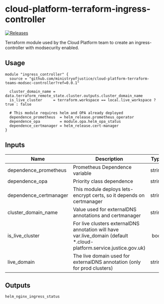 # cloud-platform-terraform-ingress-controller

[![Releases](https://img.shields.io/github/release/ministryofjustice/cloud-platform-terraform-modsec-ingress-controller/all.svg?style=flat-square)](https://github.com/ministryofjustice/cloud-platform-terraform-modsec-ingress-controller/releases)

Terraform module used by the Cloud Platform team to create an ingress-controller with modsecurity enabled.

## Usage

```hcl
module "ingress_controller" {
  source = "github.com/ministryofjustice/cloud-platform-terraform-teams-modsec-controller?ref=0.0.1"

  cluster_domain_name = data.terraform_remote_state.cluster.outputs.cluster_domain_name
  is_live_cluster     = terraform.workspace == local.live_workspace ? true : false

  # This module requires helm and OPA already deployed
  dependence_prometheus  = helm_release.prometheus_operator
  dependence_opa         = module.opa.helm_opa_status
  dependence_certmanager = helm_release.cert-manager
}
```

## Inputs

| Name                            | Description                                                   | Type | Default | Required |
|---------------------------------|---------------------------------------------------------------|:----:|:-------:|:--------:|
| dependence_prometheus  | Prometheus Dependence variable                                         | string   |       | yes |
| dependence_opa         | Priority class dependence                                              | string   |       | yes |
| dependence_certmanager | This module deploys lets-encrypt certs, so it depends on certmanager   | string   |       | yes |
| cluster_domain_name    | Value used for externalDNS annotations and certmanager                 | string   |       | yes |
| is_live_cluster        | For live clusters externalDNS annotation will have var.live_domain (default *.cloud-platform.service.justice.gov.uk) | bool   |   false    | yes |
| live_domain            | The live domain used for externalDNS annotation (only for prod clusters) | string   |  cloud-platform.service.justice.gov.uk  | no |

## Outputs

```
helm_nginx_ingress_status
```
